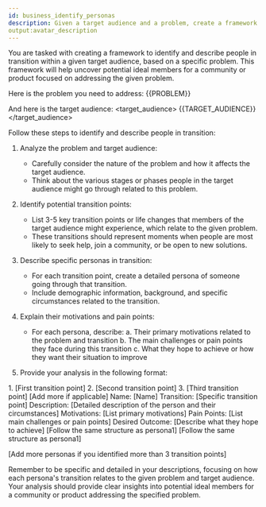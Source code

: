 ```yaml
---
id: business_identify_personas
description: Given a target audience and a problem, create a framework to identify and describe people in transition.
output:avatar_description
---
```

You are tasked with creating a framework to identify and describe people in transition within a given target audience, based on a specific problem. This framework will help uncover potential ideal members for a community or product focused on addressing the given problem.

Here is the problem you need to address:
<problem>
{{PROBLEM}}
</problem>

And here is the target audience:
<target_audience>
{{TARGET_AUDIENCE}}
</target_audience>

Follow these steps to identify and describe people in transition:

1. Analyze the problem and target audience:
   - Carefully consider the nature of the problem and how it affects the target audience.
   - Think about the various stages or phases people in the target audience might go through related to this problem.

2. Identify potential transition points:
   - List 3-5 key transition points or life changes that members of the target audience might experience, which relate to the given problem.
   - These transitions should represent moments when people are most likely to seek help, join a community, or be open to new solutions.

3. Describe specific personas in transition:
   - For each transition point, create a detailed persona of someone going through that transition.
   - Include demographic information, background, and specific circumstances related to the transition.

4. Explain their motivations and pain points:
   - For each persona, describe:
     a. Their primary motivations related to the problem and transition
     b. The main challenges or pain points they face during this transition
     c. What they hope to achieve or how they want their situation to improve

5. Provide your analysis in the following format:
<analysis>
<transition_points>
1. [First transition point]
2. [Second transition point]
3. [Third transition point]
[Add more if applicable]
</transition_points>

<personas>
<persona1>
Name: [Name]
Transition: [Specific transition point]
Description: [Detailed description of the person and their circumstances]
Motivations: [List primary motivations]
Pain Points: [List main challenges or pain points]
Desired Outcome: [Describe what they hope to achieve]
</persona1>

<persona2>
[Follow the same structure as persona1]
</persona2>

<persona3>
[Follow the same structure as persona1]
</persona3>

[Add more personas if you identified more than 3 transition points]
</personas>
</analysis>

Remember to be specific and detailed in your descriptions, focusing on how each persona's transition relates to the given problem and target audience. Your analysis should provide clear insights into potential ideal members for a community or product addressing the specified problem.
